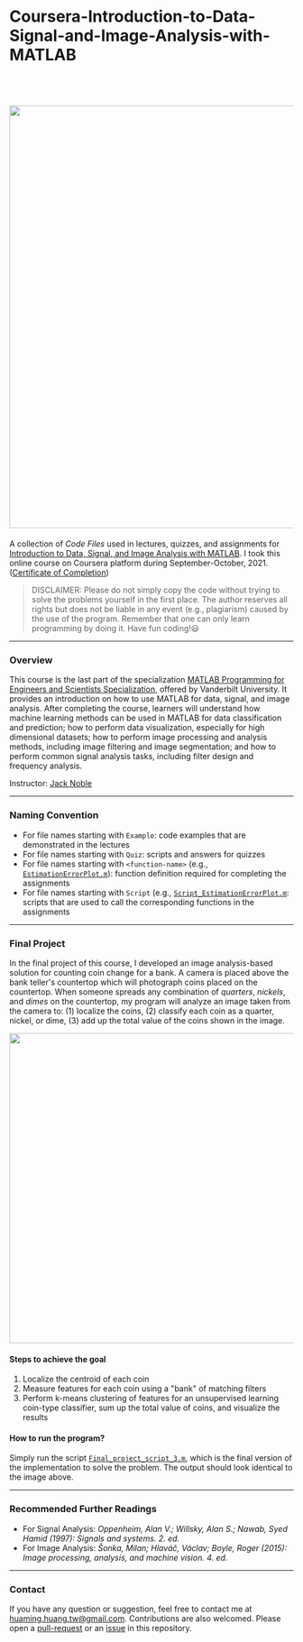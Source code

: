 Coursera-Introduction-to-Data-Signal-and-Image-Analysis-with-MATLAB
===================================================================

<h1 align="center">
  <br>
  <a href="https://www.coursera.org/account/accomplishments/specialization/certificate/C6WLL6S9ETED"><img src="https://user-images.githubusercontent.com/43208378/138588622-b638d120-819b-4af5-b470-625ecb7d04fe.png" width="750"></a>
  <br>
</h1>

<tr>
<td>
A collection of <i>Code Files</i> used in lectures, quizzes, and assignments for <a href="https://www.coursera.org/learn/matlab-image-processing">Introduction to Data, Signal, and Image Analysis with MATLAB</a>.
I took this online course on Coursera platform during September-October, 2021. (<a href="https://www.coursera.org/account/accomplishments/certificate/EAAHRSKXQR7A">Certificate of Completion</a>)
</td>
</tr>
</table>

> DISCLAIMER: Please do not simply copy the code without trying to solve the problems yourself in the first place. The author reserves all rights but does not be liable in any event (e.g., plagiarism) caused by the use of the program. Remember that one can only learn programming by doing it. Have fun coding!😃

---

### Overview
This course is the last part of the specialization [MATLAB Programming for Engineers and Scientists Specialization](https://www.coursera.org/specializations/matlab-programming-engineers-scientists), offered by Vanderbilt University.
It provides an introduction on how to use MATLAB for data, signal, and image analysis. After completing the course, learners will understand how machine learning methods can be used in MATLAB for data classification and prediction; 
how to perform data visualization, especially for high dimensional datasets; how to perform image processing and analysis methods, including image filtering and image segmentation; 
and how to perform common signal analysis tasks, including filter design and frequency analysis.

Instructor: [Jack Noble](https://www.coursera.org/instructor/jacknoble)

---

### Naming Convention

- For file names starting with `Example`: code examples that are demonstrated in the lectures
- For file names starting with `Quiz`: scripts and answers for quizzes
- For file names starting with `<function-name>` (e.g., [`EstimationErrorPlot.m`](./1-Data_Analysis/6-Data_Prediction/EstimationErrorPlot.m)): function definition required for completing the assignments
- For file names starting with `Script` (e.g., [`Script_EstimationErrorPlot.m`](./1-Data_Analysis/6-Data_Prediction/Script_EstimationErrorPlot.m): scripts that are used to call the corresponding functions in the assignments

---

### Final Project

In the final project of this course, I developed an image analysis-based solution for counting coin change for a bank.
A camera is placed above the bank teller's countertop which will photograph coins placed on the countertop.
When someone spreads any combination of *quarters*, *nickels*, and *dimes* on the countertop, my program will analyze an image taken from the camera to:
(1) localize the coins, (2) classify each coin as a quarter, nickel, or dime, (3) add up the total value of the coins shown in the image.

<p align="center">
  <img width="550" src="https://user-images.githubusercontent.com/43208378/138589111-2280989e-2db0-4267-9620-12e43ab7b4db.png">
</p>

#### Steps to achieve the goal

1. Localize the centroid of each coin 
2. Measure features for each coin using a "bank" of matching filters 
3. Perform k-means clustering of features for an unsupervised learning coin-type classifier, sum up the total value of coins, and visualize the results

#### How to run the program?
Simply run the script [`Final_project_script_3.m`](./Final_Project/Final_project_script_3.m), which is the final version of the implementation to solve the problem. The output should look identical to the image above. 

---

### Recommended Further Readings
- For Signal Analysis: *Oppenheim, Alan V.; Willsky, Alan S.; Nawab, Syed Hamid (1997): Signals and systems. 2. ed.*
- For Image Analysis: *Šonka, Milan; Hlaváč, Václav; Boyle, Roger (2015): Image processing, analysis, and machine vision. 4. ed.*

---

### Contact
If you have any question or suggestion, feel free to contact me at huaming.huang.tw@gmail.com. Contributions are also welcomed. Please open a [pull-request](https://github.com/hmhuang0501/Coursera-Introduction-to-Data-Signal-and-Image-Analysis-with-MATLAB/compare) or an [issue](https://github.com/hmhuang0501/Coursera-Introduction-to-Data-Signal-and-Image-Analysis-with-MATLAB/issues/new) in this repository. 
